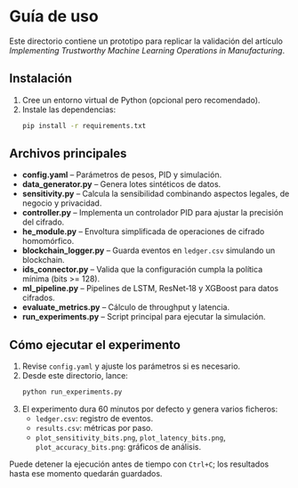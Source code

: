 # Guía de uso

Este directorio contiene un prototipo para replicar la validación del artículo *Implementing Trustworthy Machine Learning Operations in Manufacturing*.

## Instalación

1. Cree un entorno virtual de Python (opcional pero recomendado).
2. Instale las dependencias:
   ```bash
   pip install -r requirements.txt
   ```

## Archivos principales

- **config.yaml** – Parámetros de pesos, PID y simulación.
- **data_generator.py** – Genera lotes sintéticos de datos.
- **sensitivity.py** – Calcula la sensibilidad combinando aspectos legales, de negocio y privacidad.
- **controller.py** – Implementa un controlador PID para ajustar la precisión del cifrado.
- **he_module.py** – Envoltura simplificada de operaciones de cifrado homomórfico.
- **blockchain_logger.py** – Guarda eventos en `ledger.csv` simulando un blockchain.
- **ids_connector.py** – Valida que la configuración cumpla la política mínima (bits >= 128).
- **ml_pipeline.py** – Pipelines de LSTM, ResNet‑18 y XGBoost para datos cifrados.
- **evaluate_metrics.py** – Cálculo de throughput y latencia.
- **run_experiments.py** – Script principal para ejecutar la simulación.

## Cómo ejecutar el experimento

1. Revise `config.yaml` y ajuste los parámetros si es necesario.
2. Desde este directorio, lance:
   ```bash
   python run_experiments.py
   ```
3. El experimento dura 60 minutos por defecto y genera varios ficheros:
   - `ledger.csv`: registro de eventos.
   - `results.csv`: métricas por paso.
   - `plot_sensitivity_bits.png`, `plot_latency_bits.png`, `plot_accuracy_bits.png`: gráficos de análisis.

Puede detener la ejecución antes de tiempo con `Ctrl+C`; los resultados hasta ese momento quedarán guardados.

